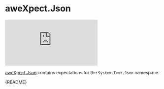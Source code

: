 # aweXpect.Json

[![Nuget](https://img.shields.io/nuget/v/aweXpect.Json)](https://www.nuget.org/packages/aweXpect.Json)

[aweXpect.Json](https://github.com/aweXpect/aweXpect.Json) contains expectations for the `System.Text.Json` namespace.

{README}
